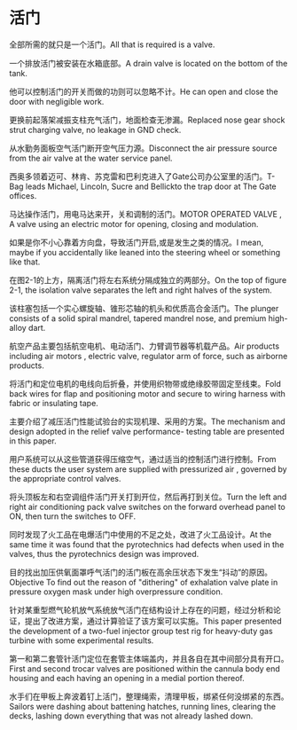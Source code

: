 # 活门

<p><span class="chinese">全部所需的就只是一个活门。</span><span class="english">All that is required is a valve.</span></p>

<p><span class="chinese">一个排放活门被安装在水箱底部。</span><span class="english">A drain valve is located on the bottom of the tank.</span></p>

<p><span class="chinese">他可以控制活门的开关而做的功则可以忽略不计。</span><span class="english">He can open and close the door with negligible work.</span></p>

<p><span class="chinese">更换前起落架减振支柱充气活门，地面检查无渗漏。</span><span class="english">Replaced nose gear shock strut charging valve, no leakage in GND check.</span></p>

<p><span class="chinese">从水勤务面板空气活门断开空气压力源。</span><span class="english">Disconnect the air pressure source from the air valve at the water service panel.</span></p>

<p><span class="chinese">西奥多领着迈可、林肯、苏克雷和巴利克进入了Gate公司办公室里的活门。</span><span class="english">T-Bag leads Michael, Lincoln, Sucre and Bellickto the trap door at The Gate offices.</span></p>

<p><span class="chinese">马达操作活门，用电马达来开，关和调制的活门。</span><span class="english">MOTOR OPERATED VALVE , A valve using an electric motor for opening, closing and modulation.</span></p>

<p><span class="chinese">如果是你不小心靠着方向盘，导致活门开启,或是发生之类的情况。</span><span class="english">I mean, maybe if you accidentally like leaned into the steering wheel or something like that.</span></p>

<p><span class="chinese">在图2-1的上方，隔离活门将左右系统分隔成独立的两部分。</span><span class="english">On the top of figure 2-1, the isolation valve separates the left and right halves of the system.</span></p>

<p><span class="chinese">该柱塞包括一个实心螺旋轴、锥形芯轴的机头和优质高合金活门。</span><span class="english">The plunger consists of a solid spiral mandrel, tapered mandrel nose, and premium high-alloy dart.</span></p>

<p><span class="chinese">航空产品主要包括航空电机、电动活门、力臂调节器等机载产品。</span><span class="english">Air products including air motors , electric valve, regulator arm of force, such as airborne products.</span></p>

<p><span class="chinese">将活门和定位电机的电线向后折叠，并使用织物带或绝缘胶带固定至线束。</span><span class="english">Fold back wires for flap and positioning motor and secure to wiring harness with fabric or insulating tape.</span></p>

<p><span class="chinese">主要介绍了减压活门性能试验台的实现机理、采用的方案。</span><span class="english">The mechanism and design adopted in the relief valve performance- testing table are presented in this paper.</span></p>

<p><span class="chinese">用户系统可以从这些管道获得压缩空气，通过适当的控制活门进行控制。</span><span class="english">From these ducts the user system are supplied with pressurized air , governed by the appropriate control valves.</span></p>

<p><span class="chinese">将头顶板左和右空调组件活门开关打到开位，然后再打到关位。</span><span class="english">Turn the left and right air conditioning pack valve switches on the forward overhead panel to ON, then turn the switches to OFF.</span></p>

<p><span class="chinese">同时发现了火工品在电爆活门中使用的不足之处，改进了火工品设计。</span><span class="english">At the same time it was found that the pyrotechnics had defects when used in the valves, thus the pyrotechnics design was improved.</span></p>

<p><span class="chinese">目的找出加压供氧面罩呼气活门的活门板在高余压状态下发生“抖动”的原因。</span><span class="english">Objective To find out the reason of "dithering" of exhalation valve plate in pressure oxygen mask under high overpressure condition.</span></p>

<p><span class="chinese">针对某重型燃气轮机放气系统放气活门在结构设计上存在的问题，经过分析和论证，提出了改进方案，通过计算验证了该方案可以实施。</span><span class="english">This paper presented the development of a two-fuel injector group test rig for heavy-duty gas turbine with some experimental results.</span></p>

<p><span class="chinese">第一和第二套管针活门定位在套管主体端盖内，并且各自在其中间部分具有开口。</span><span class="english">First and second trocar valves are positioned within the cannula body end housing and each having an opening in a medial portion thereof.</span></p>

<p><span class="chinese">水手们在甲板上奔波着钉上活门，整理绳索，清理甲板，绑紧任何没绑紧的东西。</span><span class="english">Sailors were dashing about battening hatches, running lines, clearing the decks, lashing down everything that was not already lashed down.</span></p>

